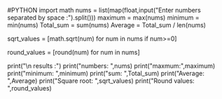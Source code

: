 #PYTHON
import math
nums = list(map(float,input("Enter numbers separated by space :").split()))
maximum = max(nums)
minimum = min(nums)
Total_sum = sum(nums)
Average = Total_sum / len(nums)

sqrt_values = [math.sqrt(num) for num in nums if num>=0]

round_values = [round(num) for num in nums]

print("\n results :")
print("numbers: ",nums)
print("maxmum:",maximum)
print("minimum: ",minimum)
print("sum: ",Total_sum)
print("Average: ",Average)
print("Square root: ",sqrt_values)
print("Round values: ",round_values)
